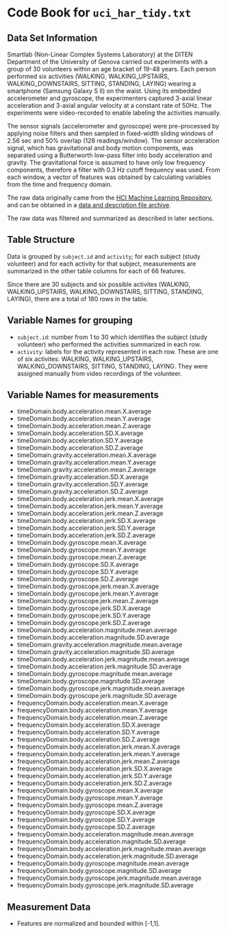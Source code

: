 Code Book for `uci_har_tidy.txt`
================================

Data Set Information
--------------------

Smartlab (Non-Linear Complex Systems Laboratory) at the DITEN Department of the University of Genova carried out experiments with a group of 30 volunteers within an age bracket of 19-48 years. Each person performed six activities (WALKING, WALKING_UPSTAIRS, WALKING_DOWNSTAIRS, SITTING, STANDING, LAYING) wearing a smartphone (Samsung Galaxy S II) on the waist. Using its embedded accelerometer and gyroscope, the experimenters captured 3-axial linear acceleration and 3-axial angular velocity at a constant rate of 50Hz. The experiments were video-recorded to enable labeling the activities manually.

The sensor signals (accelerometer and gyroscope) were pre-processed by applying noise filters and then sampled in fixed-width sliding windows of 2.56 sec and 50% overlap (128 readings/window). The sensor acceleration signal, which has gravitational and body motion components, was separated using a Butterworth low-pass filter into body acceleration and gravity. The gravitational force is assumed to have only low frequency components, therefore a filter with 0.3 Hz cutoff frequency was used. From each window, a vector of features was obtained by calculating variables from the time and frequency domain.

The raw data originally came from the [HCI Machine Learning
Repository](http://archive.ics.uci.edu/ml/datasets/Human+Activity+Recognition+Using+Smartphones),
and can be obtained in a [data
and description file archive](https://d396qusza40orc.cloudfront.net/getdata%2Fprojectfiles%2FUCI%20HAR%20Dataset.zip).

The raw data was filtered and summarized as described in later sections.

Table Structure
---------------

Data is grouped by `subject.id` and `activity`; for each subject (study
volunteer) and for each activity for that subject, measurements are summarized
in the other table columns for each of 66 features.

Since there are 30 subjects and six possible activites (WALKING, WALKING_UPSTAIRS,
WALKING_DOWNSTAIRS, SITTING, STANDING, LAYING), there are a total of 180 rows in the
table.

Variable Names for grouping
---------------------------

- `subject.id`: number from 1 to 30 which identifies the subject (study volunteer) who performed the activities summarized in each row.
- `activity`: labels for the activity represented in each row.  These are one of six activites: WALKING, WALKING_UPSTAIRS, WALKING_DOWNSTAIRS, SITTING, STANDING, LAYING.  They were assigned manually from video recordings of the volunteer.

Variable Names for measurements
-------------------------------

- timeDomain.body.acceleration.mean.X.average
- timeDomain.body.acceleration.mean.Y.average
- timeDomain.body.acceleration.mean.Z.average
- timeDomain.body.acceleration.SD.X.average
- timeDomain.body.acceleration.SD.Y.average
- timeDomain.body.acceleration.SD.Z.average
- timeDomain.gravity.acceleration.mean.X.average
- timeDomain.gravity.acceleration.mean.Y.average
- timeDomain.gravity.acceleration.mean.Z.average
- timeDomain.gravity.acceleration.SD.X.average
- timeDomain.gravity.acceleration.SD.Y.average
- timeDomain.gravity.acceleration.SD.Z.average
- timeDomain.body.acceleration.jerk.mean.X.average
- timeDomain.body.acceleration.jerk.mean.Y.average
- timeDomain.body.acceleration.jerk.mean.Z.average
- timeDomain.body.acceleration.jerk.SD.X.average
- timeDomain.body.acceleration.jerk.SD.Y.average
- timeDomain.body.acceleration.jerk.SD.Z.average
- timeDomain.body.gyroscope.mean.X.average
- timeDomain.body.gyroscope.mean.Y.average
- timeDomain.body.gyroscope.mean.Z.average
- timeDomain.body.gyroscope.SD.X.average
- timeDomain.body.gyroscope.SD.Y.average
- timeDomain.body.gyroscope.SD.Z.average
- timeDomain.body.gyroscope.jerk.mean.X.average
- timeDomain.body.gyroscope.jerk.mean.Y.average
- timeDomain.body.gyroscope.jerk.mean.Z.average
- timeDomain.body.gyroscope.jerk.SD.X.average
- timeDomain.body.gyroscope.jerk.SD.Y.average
- timeDomain.body.gyroscope.jerk.SD.Z.average
- timeDomain.body.acceleration.magnitude.mean.average
- timeDomain.body.acceleration.magnitude.SD.average
- timeDomain.gravity.acceleration.magnitude.mean.average
- timeDomain.gravity.acceleration.magnitude.SD.average
- timeDomain.body.acceleration.jerk.magnitude.mean.average
- timeDomain.body.acceleration.jerk.magnitude.SD.average
- timeDomain.body.gyroscope.magnitude.mean.average
- timeDomain.body.gyroscope.magnitude.SD.average
- timeDomain.body.gyroscope.jerk.magnitude.mean.average
- timeDomain.body.gyroscope.jerk.magnitude.SD.average
- frequencyDomain.body.acceleration.mean.X.average
- frequencyDomain.body.acceleration.mean.Y.average
- frequencyDomain.body.acceleration.mean.Z.average
- frequencyDomain.body.acceleration.SD.X.average
- frequencyDomain.body.acceleration.SD.Y.average
- frequencyDomain.body.acceleration.SD.Z.average
- frequencyDomain.body.acceleration.jerk.mean.X.average
- frequencyDomain.body.acceleration.jerk.mean.Y.average
- frequencyDomain.body.acceleration.jerk.mean.Z.average
- frequencyDomain.body.acceleration.jerk.SD.X.average
- frequencyDomain.body.acceleration.jerk.SD.Y.average
- frequencyDomain.body.acceleration.jerk.SD.Z.average
- frequencyDomain.body.gyroscope.mean.X.average
- frequencyDomain.body.gyroscope.mean.Y.average
- frequencyDomain.body.gyroscope.mean.Z.average
- frequencyDomain.body.gyroscope.SD.X.average
- frequencyDomain.body.gyroscope.SD.Y.average
- frequencyDomain.body.gyroscope.SD.Z.average
- frequencyDomain.body.acceleration.magnitude.mean.average
- frequencyDomain.body.acceleration.magnitude.SD.average
- frequencyDomain.body.acceleration.jerk.magnitude.mean.average
- frequencyDomain.body.acceleration.jerk.magnitude.SD.average
- frequencyDomain.body.gyroscope.magnitude.mean.average
- frequencyDomain.body.gyroscope.magnitude.SD.average
- frequencyDomain.body.gyroscope.jerk.magnitude.mean.average
- frequencyDomain.body.gyroscope.jerk.magnitude.SD.average


Measurement Data
----------------

- Features are normalized and bounded within [-1,1].

